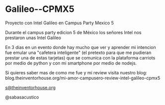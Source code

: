 Galileo--CPMX5
==============

Proyecto con Intel Galileo en Campus Party Mexico 5


Durante el campus party edicion 5 de México los señores Intel nos prestaron unas Intel Galileo

En 3 dias en un evento donde hay mucho que ver y aprender mi intencion fue emular una "cafetera inteligente" (el pretexto para que me pudieran prestar una de estas tarjetas) que se comunica con la plataforma carriots por medio de python y con mi smartphone por medio de nodejs.

Si quieres saber mas de como me fue y mi review visita nuestro blog: blog.theinventorhouse.org/mi-amor-campusero-review-intel-galileo-cpmx5

s@theinventorhouse.org 

@sabasacustico
